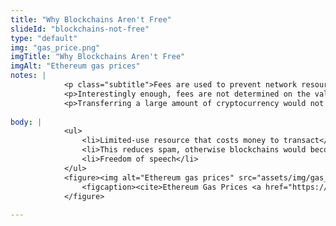 ```yaml
--- 
title: "Why Blockchains Aren't Free"
slideId: "blockchains-not-free"
type: "default"
img: "gas_price.png"
imgTitle: "Why Blockchains Aren't Free"
imgAlt: "Ethereum gas prices"
notes: | 
            <p class="subtitle">Fees are used to prevent network resources ffrom being wasted. They are calculated by the amount of data, or network resources, needed to execute a transaction.</p>
            <p>Interestingly enough, fees are not determined on the value of the transaction, but rather the amount of data that&apos;s being transacted. </p>
            <p>Transferring a large amount of cryptocurrency would not require much more data to be transferred than sending a smaller amount. Therefore, both of these transactions would have comparable fees. More complex operations that require a lot of data to be transferred garner higher fees.</p>
        
body: | 
            <ul>
                <li>Limited-use resource that costs money to transact</li>
                <li>This reduces spam, otherwise blockchains would become overrun like email</li>
                <li>Freedom of speech</li>
            </ul>
            <figure><img alt="Ethereum gas prices" src="assets/img/gas_price.png" title="Why Blockchains Aren&apos;t Free">
                <figcaption><cite>Ethereum Gas Prices <a href="https://ethgasstation.info/">(ethgasstation.info)</a></cite></figcaption>
            </figure>
        
---
```

